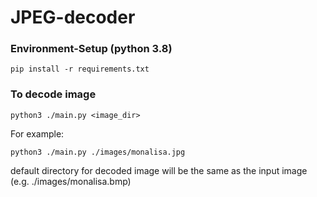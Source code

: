 # JPEG-decoder
### Environment-Setup (python 3.8)
```shell
pip install -r requirements.txt
```
### To decode image
```shell
python3 ./main.py <image_dir>
```
For example:
```shell
python3 ./main.py ./images/monalisa.jpg
```
default directory for decoded image will be the same as the input image (e.g. ./images/monalisa.bmp)